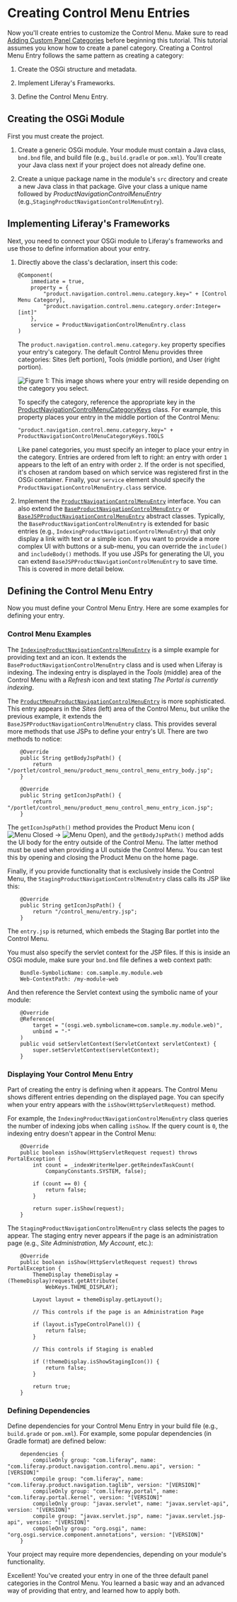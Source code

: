 # Creating Control Menu Entries

Now you'll create entries to customize the Control Menu. Make sure to read
[Adding Custom Panel Categories](/develop/tutorials/-/knowledge_base/7-1/adding-custom-panel-categories)
before beginning this tutorial. This tutorial assumes you know how to create a 
panel category. Creating a Control Menu Entry follows the same pattern as
creating a category:

1.  Create the OSGi structure and metadata.

2.  Implement Liferay's Frameworks.

3.  Define the Control Menu Entry. 

## Creating the OSGi Module [](id=creating-the-osgi-module)

First you must create the project.

1.  Create a generic OSGi module. Your module must contain a Java class, 
    `bnd.bnd` file, and build file (e.g., `build.gradle` or `pom.xml`). You'll 
    create your Java class next if your project does not already define one.

2.  Create a unique package name in the module's `src` directory and create a
    new Java class in that package. Give your class a unique name followed by 
    *ProductNavigationControlMenuEntry* 
    (e.g.,`StagingProductNavigationControlMenuEntry`).

## Implementing Liferay's Frameworks [](id=implementing-liferays-frameworks)

Next, you need to connect your OSGi module to Liferay's frameworks and use those
to define information about your entry.

1.  Directly above the class's declaration, insert this code:

        @Component(
            immediate = true,
            property = {
                "product.navigation.control.menu.category.key=" + [Control Menu Category],
                "product.navigation.control.menu.category.order:Integer=[int]"
            },
            service = ProductNavigationControlMenuEntry.class
        )

    The `product.navigation.control.menu.category.key` property specifies your
    entry's category. The default Control Menu provides three categories: Sites
    (left portion), Tools (middle portion), and User (right portion).

    ![Figure 1: This image shows where your entry will reside depending on the category you select.](../../../images/control-menu-areas.png)

    To specify the category, reference the appropriate key in the
    [ProductNavigationControlMenuCategoryKeys](@app-ref@/web-experience/latest/javadocs/com/liferay/product/navigation/control/menu/constants/ProductNavigationControlMenuCategoryKeys.html)
    class. For example, this property places your entry in the middle portion of
    the Control Menu:

        "product.navigation.control.menu.category.key=" + ProductNavigationControlMenuCategoryKeys.TOOLS

    Like panel categories, you must specify an integer to place your entry in
    the category. Entries are ordered from left to right: an entry with order
    `1` appears to the left of an entry with order `2`. If the order is
    not specified, it's chosen at random based on which service was registered
    first in the OSGi container. Finally, your `service` element should specify
    the `ProductNavigationControlMenuEntry.class` service.

4.  Implement the [`ProductNavigationControlMenuEntry`](@app-ref@/web-experience/latest/javadocs/com/liferay/product/navigation/control/menu/ProductNavigationControlMenuEntry.html)
    interface. You can also extend the [`BaseProductNavigationControlMenuEntry`](@app-ref@/web-experience/latest/javadocs/com/liferay/product/navigation/control/menu/BaseProductNavigationControlMenuEntry.html)
    or [`BaseJSPProductNavigationControlMenuEntry`](@app-ref@/web-experience/latest/javadocs/com/liferay/product/navigation/control/menu/BaseJSPProductNavigationControlMenuEntry.html)
    abstract classes. Typically, the `BaseProductNavigationControlMenuEntry` is
    extended for basic entries (e.g.,
    `IndexingProductNavigationControlMenuEntry`) that only display a link with
    text or a simple icon. If you want to provide a more complex UI with
    buttons or a sub-menu, you can override the `include()` and
    `includeBody()` methods. If you use JSPs for generating the UI, you can
    extend `BaseJSPProductNavigationControlMenuEntry` to save time. This
    is covered in more detail below.

## Defining the Control Menu Entry [](id=defining-the-control-menu-entry)

Now you must define your Control Menu Entry. Here are some examples for defining
your entry.

### Control Menu Examples [](id=control-menu-examples)

The
[`IndexingProductNavigationControlMenuEntry`](https://github.com/liferay/liferay-portal/blob/7.0.3-ga4/modules/apps/foundation/portal-search/portal-search-web/src/main/java/com/liferay/portal/search/web/internal/product/navigation/control/menu/IndexingProductNavigationControlMenuEntry.java)
is a simple example for providing text and an icon. It extends the
`BaseProductNavigationControlMenuEntry` class and is used when Liferay is
indexing. The indexing entry is displayed in the *Tools* (middle) area of the
Control Menu with a *Refresh* icon and text stating *The Portal is currently
indexing*. 

The
[`ProductMenuProductNavigationControlMenuEntry`](https://github.com/liferay/liferay-portal/blob/7.0.3-ga4/modules/apps/web-experience/product-navigation/product-navigation-product-menu-web/src/main/java/com/liferay/product/navigation/product/menu/web/internal/product/navigation/control/menu/ProductMenuProductNavigationControlMenuEntry.java)
is more sophisticated. This entry appears in the *Sites* (left) area of the
Control Menu, but unlike the previous example, it extends the
`BaseJSPProductNavigationControlMenuEntry` class. This provides several more
methods that use JSPs to define your entry's UI. There are two methods to notice:
 
        @Override
        public String getBodyJspPath() {
            return "/portlet/control_menu/product_menu_control_menu_entry_body.jsp";
        }

        @Override
        public String getIconJspPath() {
            return "/portlet/control_menu/product_menu_control_menu_entry_icon.jsp";
        }

The `getIconJspPath()` method provides the Product Menu icon
(![Menu Closed](../../../images/icon-menu.png)
&rarr; ![Menu Open](../../../images/icon-menu-open.png)), and the 
`getBodyJspPath()` method adds the UI body for the entry outside of the Control 
Menu. The latter method must be used when providing a UI outside the Control 
Menu. You can test this by opening and closing the Product Menu on the home
page.

Finally, if you provide functionality that is exclusively inside the Control
Menu, the `StagingProductNavigationControlMenuEntry` class calls its JSP like
this:

        @Override
        public String getIconJspPath() {
            return "/control_menu/entry.jsp";
        }

The `entry.jsp` is returned, which embeds the Staging Bar
portlet into the Control Menu.

You must also specify the servlet context for the JSP files. If this is inside
an OSGi module, make sure your `bnd.bnd` file defines a web context path:

        Bundle-SymbolicName: com.sample.my.module.web
        Web-ContextPath: /my-module-web

And then reference the Servlet context using the symbolic name of your
module:

        @Override
        @Reference(
            target = "(osgi.web.symbolicname=com.sample.my.module.web)",
            unbind = "-"
        )
        public void setServletContext(ServletContext servletContext) {
            super.setServletContext(servletContext);
        }

### Displaying Your Control Menu Entry [](id=displaying-your-control-menu-entry)

Part of creating the entry is defining when it appears. The Control Menu
shows different entries depending on the displayed page. You can specify when
your entry appears with the `isShow(HttpServletRequest)` method.

For example, the `IndexingProductNavigationControlMenuEntry` class queries
the number of indexing jobs when calling `isShow`. If the query count is
`0`, the indexing entry doesn't appear in the Control Menu:

        @Override
        public boolean isShow(HttpServletRequest request) throws PortalException {
            int count = _indexWriterHelper.getReindexTaskCount(
                CompanyConstants.SYSTEM, false);

            if (count == 0) {
                return false;
            }

            return super.isShow(request);
        }

The `StagingProductNavigationControlMenuEntry` class selects the pages to
appear. The staging entry never appears if the page is an administration page
(e.g., *Site Administration*, *My Account*, etc.):

        @Override
        public boolean isShow(HttpServletRequest request) throws PortalException {
            ThemeDisplay themeDisplay = (ThemeDisplay)request.getAttribute(
                WebKeys.THEME_DISPLAY);

            Layout layout = themeDisplay.getLayout();

            // This controls if the page is an Administration Page

            if (layout.isTypeControlPanel()) {
                return false;
            }

            // This controls if Staging is enabled

            if (!themeDisplay.isShowStagingIcon()) {
                return false;
            }

            return true;
        }

### Defining Dependencies [](id=defining-dependencies)

Define dependencies for your Control Menu Entry in your build file (e.g., 
`build.grade` or `pom.xml`). For example, some popular dependencies (in Gradle
format) are defined below:

        dependencies {
            compileOnly group: "com.liferay", name: "com.liferay.product.navigation.control.menu.api", version: "[VERSION]"
            compile group: "com.liferay", name: "com.liferay.product.navigation.taglib", version: "[VERSION]"
            compileOnly group: "com.liferay.portal", name: "com.liferay.portal.kernel", version: "[VERSION]"
            compileOnly group: "javax.servlet", name: "javax.servlet-api", version: "[VERSION]"
            compile group: "javax.servlet.jsp", name: "javax.servlet.jsp-api", version: "[VERSION]"
            compileOnly group: "org.osgi", name: "org.osgi.service.component.annotations", version: "[VERSION]"
        }

Your project may require more dependencies, depending on your module's
functionality.

Excellent! You've created your entry in one of the three default panel
categories in the Control Menu. You learned a basic way and an advanced way of
providing that entry, and learned how to apply both.
